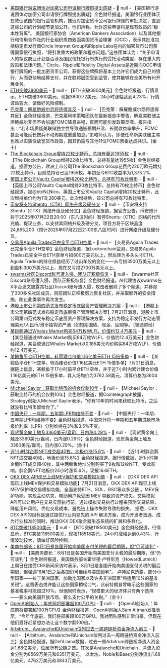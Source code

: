 - [美国银行游说团体对加密公司申请银行牌照提出质疑](https://cointelegraph.com/news/bank-lobby-urge-delay-crypto-bank-licence-bids) - 📰 null - 【美国银行游说团体对加密公司申请银行牌照提出质疑】金色财经报道，美国银行业团体正在敦促该国的银行监管机构，推迟对加密货币公司银行牌照的审批决定，直到这些公司的计划细节更加公开。他们声称，允许这些申请将是现有政策的“根本性背离”。 
美国银行家协会（American Bankers Association）以及其他银行和信用合作社的行业组织周四致函美国货币监理署（OCC），表示其批准包括稳定币发行商Circle Internet Group和Ripple Labs在内的加密货币公司获得国家银行执照，“将引发重大的政策和程序问题。”这些团体认为：“关于申请人的拟议商业计划是否涉及国民信托银行所执行的受托活动类型，存在重大的政策和法律问题。” 
Circle、Ripple和Fidelity Digital Assets是近期向OCC申请银行牌照的一批加密货币公司。获得这些牌照将基本上允许它们成为自己的银行，从而更快地结算支付，并在联邦层面受到监管，使其能够在全美所有州开展业务。
- [ETH突破3800美元]() - 📰 null - 【ETH突破3800美元】金色财经报道，行情显示，ETH突破3800美元，现报3800.72美元，24小时涨幅达到4.23%，行情波动较大，请做好风险控制。
- [巴克莱：解雇鲍威尔恐将适得其反]() - 📰 null - 【巴克莱：解雇鲍威尔恐将适得其反】金色财经报道，巴克莱利率策略团队在最新报告中警告，解雇美联储主席鲍威尔非但不会加速FOMC降息进程，反而可能引发政策反噬。报告指出：“若市场质疑美联储独立性导致通胀预期升温、长期收益率攀升，FOMC甚至可能延长按兵不动周期或重启加息。”策略师认为，即便任命新美联储主席也难以实质性放宽货币政策，因其仍需与其他11位FOMC票委达成共识。(金十)
- [The Blockchain Group增持22枚比特币，总持有量达1955枚](https://x.com/_ALTBG/status/1947176595225182702) - 📰 null - 【The Blockchain Group增持22枚比特币，总持有量达1955枚】金色财经报道，据官方公告，欧洲上市公司The Blockchain Group花费约220万欧元增持22枚比特币，目前总持仓已达1955枚。年初至今BTC收益率为1,373.2%.
- [英国上市公司Vaultz Capital增持20枚比特币，总持有70枚比特币]() - 📰 null - 【英国上市公司Vaultz Capital增持20枚比特币，总持有70枚比特币】金色财经报道，据@btcNLNico，英国上市公司Vaultz Capital增持20枚比特币，此次增持单价约为119,380美元。此次增持后，该公司总持有70枚比特币。
- [币安将支持Shentu（CTK）网络升级及硬分叉]() - 📰 null - 【币安将支持Shentu（CTK）网络升级及硬分叉】金色财经报道，据官方公告，币安预计将于2025年07月22日20:00（东八区时间）暂停Shentu（CTK）网络的代币充值、提现业务，以支持其网络升级及硬分叉。项目方将于区块高度24,865,200（预计2025年07月22日21:00东八区时间）进行网络升级及硬分叉。
- [交易员Aguila Trades已完全平仓ETH空单](https://app.hyperliquid.xyz/join/NTOD) - 📰 null - 【交易员Aguila Trades已完全平仓ETH空单】金色财经报道，据Lookonchain监测，交易员Aguila Trades已完全平仓ETH空单亏损800万美元以上，然后转为多头头寸ETH。 
Aguila Trades的持仓损益经历了过山车般的变化——从亏损3500万美元以上到盈利300万美元以上，现在又亏损2700万美元以上。
- [swarms社区Discord账号遭入侵，团队正积极恢复](https://x.com/swarms_corp/status/1947156712227824027) - 📰 null - 【swarms社区Discord账号遭入侵，团队正积极恢复】金色财经报道，AI代理协议swarms在X平台发文披露其社区Discord账号遭入侵，攻击者删除了多个频道，并移除了300多名社区成员，目前团队正积极努力恢复社区，并采取额外的安全措施，防止此类事件再次发生。
- [港股上市公司第四范式发布稳定币底层资产管理解决方案]() - 📰 null - 【港股上市公司第四范式发布稳定币底层资产管理解决方案】7月21日消息，港股上市公司第四范式发布稳定币底层资产管理解决方案，支持为稳定币发行方动态管理美元/人民币/港币挂钩资产池（如短期国债、现金、回购等。（智通财经）
- [某巨鲸通过Whales Market购买64万枚WLFI，价值约12.4万美元](https://pro.whales.market/pre/Ethereum/WLFI) - 📰 null - 【某巨鲸通过Whales Market购买64万枚WLFI，价值约12.4万美元】金色财经报道，某巨鲸通过Whales Market以0.185美元均价购买64万枚WLFI，价值约12.4万美元。
- [某鲸鱼平仓ETH空单，转而建仓价值1.16亿美元ETH 15倍多单](https://app.hyperliquid.xyz/join/NTOD) - 📰 null - 【某鲸鱼平仓ETH空单，转而建仓价值1.16亿美元ETH 15倍多单】7月21日消息，据链上信息，某鲸鱼于17小时前平仓ETH空单，并于近7小时内累计建仓价值1.16亿美元的ETH 15倍多单，其入场均价为3762.58美元，清算价格为3604美元。
- [Michael Saylor：获取比特币的机会仅剩10年](https://x.com/Cointelegraph/status/1947159890700431545) - 📰 null - 【Michael Saylor：获取比特币的机会仅剩10年】金色财经报道，据Cointelegraph披露，Strategy创始人Michael Saylor表示，“你有10年的时间来获取比特币，之后就没有比特币留给你了。”
- [中国央行：一年期、五年期LPR均维持不变]() - 📰 null - 【中国央行：一年期、五年期LPR均维持不变】金色财经报道，中国央行将一年期和五年期贷款市场报价利率（LPR）分别维持在3%和3.5%不变。
- [现货黄金向上触及3360美元/盎司，日内涨0.29%]() - 📰 null - 【现货黄金向上触及3360美元/盎司，日内涨0.29%】金色财经报道，现货黄金向上触及3360美元/盎司，日内涨0.29%。(金十)
- [近1小时胖企鹅NFT成交超40枚，地板价涨15.6%](https://opensea.io/collection/pudgypenguins/activity?activityTypes=sale) - 📰 null - 【近1小时胖企鹅NFT成交超40枚，地板价涨15.6%】金色财经报道，据行情数据，近1小时胖企鹅NFT成交超40枚，其中两鲸鱼地址分别购买了9枚和12枚NFT，受此影响，胖企鹅NFT地板价24小时涨15.6%，现报16.6ETH。
- [OKX DEX API现已上线MEV保护和交易模拟功能]() - 📰 null - 【OKX DEX API现已上线MEV保护和交易模拟功能】7月21日消息，OKX DEX API现已上线MEV保护和交易模拟功能，全面支持ETH、SOL、BSC等众多公链 。MEV保护功能，实现主动防夹，帮助用户免受因 MEV 导致的资产损失。交易模拟API可以让用户在交易实际执行前，通过模拟交易执行过程来预测交易结果，降低用户风险，优化交易成本，避免链上操作失败导致的损失。 
据悉，OKX DEX API的目标是通过提供行业内领先的 API 解决方案，成为开发者首选、成为行业标准的同时，推动OKX DEX聚合器生态系统的扩展和多样化。
- [BTC突破118500美元]() - 📰 null - 【BTC突破118500美元】金色财经报道，行情显示，BTC突破118500美元，现报118518美元，24小时涨幅达到0.43%，行情波动较大，请做好风险控制。
- [美商务部长：8月1日是各国开始向美国支付关税的最后期限，但“仍可谈判”]() - 📰 null - 【美商务部长：8月1日是各国开始向美国支付关税的最后期限，但“仍可谈判”】金色财经报道，美国商务部长霍华德·卢特尼克（HowardLutnick）上周日在接受CBS新闻采访时表示，8月1日是各国开始向美国支付关税的最后期限，但强调“8月1日之后各国仍可继续与美国谈判”。 
卢特尼克透露，部分小型国家——拉丁美洲国家、加勒比国家以及许多非洲国家“将适用10%的基准关税”。这番表态或许能让这些国家稍松口气，此前特朗普曾暗示这些国家的基准税率可能超过10%。但他同时表示，“规模更大的经济体只有两个选择——要么向美国开放市场，要么支付公平的关税。”（金十）
- [OpenAI创始人：年底前将部署超100万GPU](https://x.com/sama/status/1947057625780396512) - 📰 null - 【OpenAI创始人：年底前将部署超100万GPU】金色财经报道，OpenAI创始人Sam Altman发推表示，“今年年底前，我们将部署超100万GPU。我对团队感到非常自豪，但现在他们最好赶紧想办法让这个数字翻100倍。”
- [Arbitrum、Avalanche和Unichain位列过去一周跨链桥资金净流入前三](https://defillama.com/bridges) - 📰 null - 【Arbitrum、Avalanche和Unichain位列过去一周跨链桥资金净流入前三】金色财经报道，据DefiLlama数据，过去一周Arbitrum跨链桥净流入资金达1.68亿美元，位居所有公链之首。其次是Avalanche和Unichain，净流入资金分别为8569万美元和6351万美元。 
以太坊、Noble和Base分别净流出1.68亿美元、4762万美元和3843万美元。
